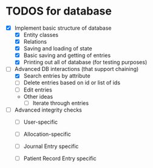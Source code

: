 # TODOS for database
- [X] Implement basic structure of database
    - [X] Entity classes
    - [X] Relations
    - [X] Saving and loading of state
    - [X] Basic saving and getting of entries
    - [X] Printing out all of database (for testing purposes) 

- [ ] Advanced DB interactions (that support chaining)
    - [X] Search entries by attribute
    - [ ] Delete entries based on id or list of ids
    - [ ] Edit entries 
    - Other ideas
        - [ ] Iterate through entries

- [ ] Advanced integrity checks
    - [ ] User-specific
    - [ ] Allocation-specific
    - [ ] Journal Entry specific
    - [ ] Patient Record Entry specific
    